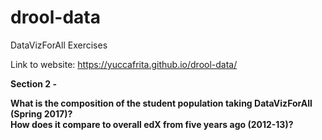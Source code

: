 # drool-data
DataVizForAll Exercises

Link to website: https://yuccafrita.github.io/drool-data/

<b> Section 2 - </b> 

<b> What is the composition of the student population taking DataVizForAll (Spring 2017)? </b>  
<b> How does it compare to overall edX from five years ago (2012-13)? </b>
